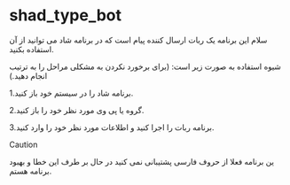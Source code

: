 # shad_type_bot
سلام این برنامه یک ربات ارسال کننده پیام است که در برنامه شاد می توانید از آن استفاده بکنید.


شیوه استفاده به صورت زیر است: (برای برخورد نکردن به مشکلی مراحل را به ترتیب انجام دهید.)

1.برنامه شاد را در سیستم خود باز کنید. 

2.گروه یا پی وی مورد نظر خود را باز کنید.

3.برنامه ربات را اجرا کنید و اطلاعات مورد نظر خود را وارد کنید.

> [!CAUTION]
> ین برنامه فعلا از حروف فارسی پشتیبانی نمی کنید در حال بر طرف این خطا و بهبود برنامه هستم.
